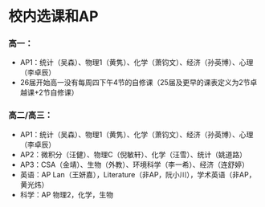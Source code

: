 # 校内选课和AP

### 高一：

* AP1：统计（吴森）、物理1（黄隽）、化学（萧钧文）、经济（孙英博）、心理（李卓辰）
* 26届开始高一没有每周四下午4节的自修课（25届及更早的课表定义为2节卓越课+2节自修课）

### 高二/高三：

* AP1：统计（吴森）、物理1（黄隽）、化学（萧钧文）、经济（孙英博）、心理（李卓辰）
* AP2：微积分（汪健）、物理C（倪敏轩）、化学（汪雪）、统计（姚道路）
* AP3：CSA（金靖）、生物（外教）、环境科学（李一希）、经济（连舒婷）
* 英语：AP Lan（王妍嘉），Literature（非AP，阮小川），学术英语（非AP，黄光炜）
* 科学：AP 物理2，化学，生物
